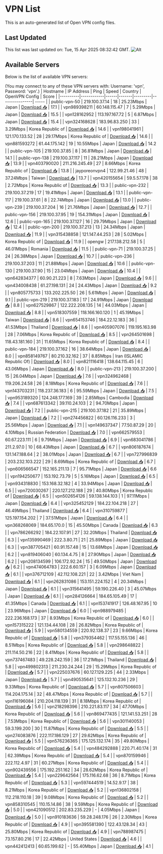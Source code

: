 # VPN List

This is an auto-generated list of Open VPN config files.

## Last Updated

This list was last updated on: Tue, 15 Apr 2025 08:32:42 GMT.
![Alt](https://repobeats.axiom.co/api/embed/186b98318ef1479477931607c1ad7d823f12451f.svg "Repobeats analytics image")

## Available Servers

Below is the list of available VPN servers:

(You may connect to any of these VPN servers with: Username: 'vpn', Password: 'vpn'.)
| Hostname | IP Address | Ping | Speed | Country | OpenVPN Config | Score |
|----------|------------|------|-------|---------|----------------| ----- |
| public-vpn-50 | 219.100.37.14 | 18 | 25.23Mbps | Japan | [Download 📥](./configs/server_0_JP.ovpn) | 17.1 |
| vpn989398211 | 60.148.115.47 | 7 | 5.29Mbps | Japan | [Download 📥](./configs/server_1_JP.ovpn) | 15.5 |
| vpn128162952 | 113.197.167.72 | 5 | 6.87Mbps | Japan | [Download 📥](./configs/server_2_JP.ovpn) | 15.4 |
| vpn324168628 | 183.96.83.250 | 33 | 3.29Mbps | Korea Republic of | [Download 📥](./configs/server_3_KR.ovpn) | 14.6 |
| vpn198041961 | 121.170.133.52 | 28 | 29.17Mbps | Korea Republic of | [Download 📥](./configs/server_4_KR.ovpn) | 14.6 |
| vpn881593272 | 61.44.175.142 | 19 | 10.55Mbps | Japan | [Download 📥](./configs/server_5_JP.ovpn) | 14.2 |
| public-vpn-105 | 219.100.37.85 | 8 | 36.81Mbps | Japan | [Download 📥](./configs/server_6_JP.ovpn) | 14.1 |
| public-vpn-138 | 219.100.37.117 | 11 | 28.21Mbps | Japan | [Download 📥](./configs/server_7_JP.ovpn) | 13.9 |
| vpn403790020 | 211.216.245.49 | 27 | 8.66Mbps | Korea Republic of | [Download 📥](./configs/server_8_KR.ovpn) | 13.8 |
| jayporeonvpn4 | 122.99.21.46 | 48 | 37.24Mbps | Taiwan | [Download 📥](./configs/server_9_TW.ovpn) | 13.7 |
| vpn420155654 | 59.5.57.178 | 38 | 2.72Mbps | Korea Republic of | [Download 📥](./configs/server_10_KR.ovpn) | 13.3 |
| public-vpn-232 | 219.100.37.219 | 17 | 19.41Mbps | Japan | [Download 📥](./configs/server_11_JP.ovpn) | 13.1 |
| public-vpn-117 | 219.100.37.61 | 8 | 22.74Mbps | Japan | [Download 📥](./configs/server_12_JP.ovpn) | 13.0 |
| public-vpn-239 | 219.100.37.204 | 16 | 21.76Mbps | Japan | [Download 📥](./configs/server_13_JP.ovpn) | 12.7 |
| public-vpn-156 | 219.100.37.95 | 19 | 154.31Mbps | Japan | [Download 📥](./configs/server_14_JP.ovpn) | 12.6 |
| public-vpn-165 | 219.100.37.127 | 16 | 29.79Mbps | Japan | [Download 📥](./configs/server_15_JP.ovpn) | 12.4 |
| public-vpn-200 | 219.100.37.213 | 13 | 24.34Mbps | Japan | [Download 📥](./configs/server_16_JP.ovpn) | 11.9 |
| vpn315438858 | 121.147.44.253 | 28 | 5.02Mbps | Korea Republic of | [Download 📥](./configs/server_17_KR.ovpn) | 11.9 |
| opengw | 217.138.212.58 | 5 | 46.01Mbps | Romania | [Download 📥](./configs/server_18_RO.ovpn) | 11.5 |
| public-vpn-71 | 219.100.37.25 | 24 | 26.38Mbps | Japan | [Download 📥](./configs/server_19_JP.ovpn) | 10.7 |
| public-vpn-236 | 219.100.37.203 | 11 | 21.88Mbps | Japan | [Download 📥](./configs/server_20_JP.ovpn) | 10.6 |
| public-vpn-130 | 219.100.37.90 | 15 | 23.04Mbps | Japan | [Download 📥](./configs/server_21_JP.ovpn) | 10.4 |
| vpn642834377 | 60.90.21.223 | 8 | 7.63Mbps | Japan | [Download 📥](./configs/server_22_JP.ovpn) | 9.6 |
| vpn434008438 | 61.27.198.131 | 24 | 24.43Mbps | Japan | [Download 📥](./configs/server_23_JP.ovpn) | 9.2 |
| vpn805775733 | 133.202.225.50 | 26 | 5.61Mbps | Japan | [Download 📥](./configs/server_24_JP.ovpn) | 9.1 |
| public-vpn-219 | 219.100.37.183 | 17 | 24.91Mbps | Japan | [Download 📥](./configs/server_25_JP.ovpn) | 8.8 |
| vpn627529867 | 122.222.208.135 | 14 | 44.03Mbps | Japan | [Download 📥](./configs/server_26_JP.ovpn) | 8.8 |
| vpn518307559 | 118.166.160.120 | 1 | 45.19Mbps | Taiwan | [Download 📥](./configs/server_27_TW.ovpn) | 8.6 |
| vpn654153746 | 184.22.12.183 | 36 | 41.53Mbps | Thailand | [Download 📥](./configs/server_28_TH.ovpn) | 8.6 |
| vpn405907076 | 119.195.163.98 | 28 | 7.06Mbps | Korea Republic of | [Download 📥](./configs/server_29_KR.ovpn) | 8.5 |
| vpn264501698 | 118.43.181.160 | 31 | 11.65Mbps | Korea Republic of | [Download 📥](./configs/server_30_KR.ovpn) | 8.4 |
| public-vpn-184 | 219.100.37.162 | 16 | 38.64Mbps | Japan | [Download 📥](./configs/server_31_JP.ovpn) | 8.0 |
| vpn858149767 | 80.210.32.162 | 37 | 8.85Mbps | Iran (ISLAMIC Republic Of) | [Download 📥](./configs/server_32_IR.ovpn) | 8.0 |
| vpn821116418 | 138.64.115.45 | 6 | 43.06Mbps | Japan | [Download 📥](./configs/server_33_JP.ovpn) | 8.0 |
| public-vpn-213 | 219.100.37.200 | 15 | 26.04Mbps | Japan | [Download 📥](./configs/server_34_JP.ovpn) | 7.6 |
| vpn324962468 | 119.206.24.58 | 26 | 8.18Mbps | Korea Republic of | [Download 📥](./configs/server_35_KR.ovpn) | 7.6 |
| vpn143703231 | 118.237.36.183 | 6 | 95.59Mbps | Japan | [Download 📥](./configs/server_36_JP.ovpn) | 7.5 |
| vpn953189320 | 124.248.177.169 | 39 | 2.85Mbps | Cambodia | [Download 📥](./configs/server_37_KH.ovpn) | 7.4 |
| vpn687613342 | 39.110.24.103 | 2 | 94.70Mbps | Japan | [Download 📥](./configs/server_38_JP.ovpn) | 7.2 |
| public-vpn-215 | 219.100.37.182 | 21 | 35.89Mbps | Japan | [Download 📥](./configs/server_39_JP.ovpn) | 7.2 |
| vpn274456822 | 60.126.116.233 | 3 | 25.56Mbps | Japan | [Download 📥](./configs/server_40_JP.ovpn) | 7.1 |
| vpn149637347 | 77.50.87.29 | 20 | 4.10Mbps | Russian Federation | [Download 📥](./configs/server_41_RU.ovpn) | 7.0 |
| vpn662579553 | 60.67.223.111 | 6 | 9.79Mbps | Japan | [Download 📥](./configs/server_42_JP.ovpn) | 6.9 |
| vpn683041786 | 211.2.97.0 | 10 | 68.43Mbps | Japan | [Download 📥](./configs/server_43_JP.ovpn) | 6.7 |
| vpn806187674 | 131.147.188.64 | 2 | 38.01Mbps | Japan | [Download 📥](./configs/server_44_JP.ovpn) | 6.7 |
| vpn727996839 | 203.232.103.222 | 29 | 8.69Mbps | Korea Republic of | [Download 📥](./configs/server_45_KR.ovpn) | 6.7 |
| vpn606566547 | 152.165.211.13 | 7 | 95.71Mbps | Japan | [Download 📥](./configs/server_46_JP.ovpn) | 6.6 |
| vpn194250677 | 153.192.73.79 | 5 | 5.16Mbps | Japan | [Download 📥](./configs/server_47_JP.ovpn) | 6.5 |
| vpn934318830 | 153.168.32.182 | 4 | 33.94Mbps | Japan | [Download 📥](./configs/server_48_JP.ovpn) | 6.5 |
| vpn720030267 | 220.127.212.188 | 29 | 40.80Mbps | Korea Republic of | [Download 📥](./configs/server_49_KR.ovpn) | 6.5 |
| vpn502654126 | 59.138.144.103 | 1 | 97.11Mbps | Japan | [Download 📥](./configs/server_50_JP.ovpn) | 6.4 |
| vpn325452129 | 184.22.104.218 | 27 | 46.49Mbps | Thailand | [Download 📥](./configs/server_51_TH.ovpn) | 6.4 |
| vpn310759877 | 125.197.154.202 | 7 | 37.51Mbps | Japan | [Download 📥](./configs/server_52_JP.ovpn) | 6.4 |
| vpn368268069 | 184.65.170.0 | 15 | 45.50Mbps | Canada | [Download 📥](./configs/server_53_CA.ovpn) | 6.3 |
| vpn786266292 | 184.22.107.91 | 27 | 32.20Mbps | Thailand | [Download 📥](./configs/server_54_TH.ovpn) | 6.3 |
| vpn135990469 | 222.3.80.71 | 21 | 25.89Mbps | Japan | [Download 📥](./configs/server_55_JP.ovpn) | 6.3 |
| vpn387705421 | 60.91.157.48 | 15 | 13.68Mbps | Japan | [Download 📥](./configs/server_56_JP.ovpn) | 6.2 |
| vpn819406040 | 60.134.4.75 | 8 | 27.90Mbps | Japan | [Download 📥](./configs/server_57_JP.ovpn) | 6.2 |
| vpn208134599 | 106.172.92.24 | 15 | 49.50Mbps | Japan | [Download 📥](./configs/server_58_JP.ovpn) | 6.2 |
| vpn474064783 | 222.6.60.157 | 3 | 6.09Mbps | Japan | [Download 📥](./configs/server_59_JP.ovpn) | 6.1 |
| vpn376712109 | 42.112.108.221 | 22 | 3.42Mbps | Viet Nam | [Download 📥](./configs/server_60_VN.ovpn) | 6.1 |
| vpn262831086 | 153.151.224.152 | 4 | 20.34Mbps | Japan | [Download 📥](./configs/server_61_JP.ovpn) | 6.1 |
| vpn315641495 | 59.190.226.40 | 3 | 45.07Mbps | Japan | [Download 📥](./configs/server_62_JP.ovpn) | 6.1 |
| vpn284126664 | 184.65.105.49 | 17 | 41.35Mbps | Canada | [Download 📥](./configs/server_63_CA.ovpn) | 6.1 |
| vpn153741917 | 126.48.167.95 | 10 | 23.96Mbps | Japan | [Download 📥](./configs/server_64_JP.ovpn) | 6.0 |
| vpn988979485 | 222.236.168.173 | 37 | 8.93Mbps | Korea Republic of | [Download 📥](./configs/server_65_KR.ovpn) | 6.0 |
| vpn157315222 | 121.134.44.108 | 28 | 26.82Mbps | Korea Republic of | [Download 📥](./configs/server_66_KR.ovpn) | 5.9 |
| vpn580134559 | 220.92.138.37 | 23 | 9.66Mbps | Korea Republic of | [Download 📥](./configs/server_67_KR.ovpn) | 5.8 |
| vpn379354462 | 117.55.155.136 | 46 | 8.51Mbps | Korea Republic of | [Download 📥](./configs/server_68_KR.ovpn) | 5.8 |
| vpn298648822 | 211.114.50.216 | 22 | 8.41Mbps | Korea Republic of | [Download 📥](./configs/server_69_KR.ovpn) | 5.8 |
| vpn737467483 | 49.228.242.159 | 36 | 17.21Mbps | Thailand | [Download 📥](./configs/server_70_TH.ovpn) | 5.8 |
| vpn499802313 | 211.230.24.244 | 29 | 15.29Mbps | Korea Republic of | [Download 📥](./configs/server_71_KR.ovpn) | 5.7 |
| vpn225037676 | 60.127.129.225 | 44 | 2.33Mbps | Japan | [Download 📥](./configs/server_72_JP.ovpn) | 5.7 |
| vpn490535641 | 125.132.10.236 | 29 | 9.33Mbps | Korea Republic of | [Download 📥](./configs/server_73_KR.ovpn) | 5.7 |
| vpn807506603 | 114.204.175.14 | 32 | 48.47Mbps | Korea Republic of | [Download 📥](./configs/server_74_KR.ovpn) | 5.7 |
| vpn116196084 | 210.204.118.139 | 31 | 8.18Mbps | Korea Republic of | [Download 📥](./configs/server_75_KR.ovpn) | 5.6 |
| vpn218298396 | 210.221.83.117 | 34 | 47.70Mbps | Korea Republic of | [Download 📥](./configs/server_76_KR.ovpn) | 5.6 |
| vpn869477435 | 121.141.53.251 | 28 | 7.53Mbps | Korea Republic of | [Download 📥](./configs/server_77_KR.ovpn) | 5.6 |
| vpn301140053 | 59.3.199.200 | 30 | 11.87Mbps | Korea Republic of | [Download 📥](./configs/server_78_KR.ovpn) | 5.5 |
| vpn274083876 | 222.117.186.129 | 27 | 29.62Mbps | Korea Republic of | [Download 📥](./configs/server_79_KR.ovpn) | 5.5 |
| vpn576236365 | 175.125.132.174 | 35 | 49.80Mbps | Korea Republic of | [Download 📥](./configs/server_80_KR.ovpn) | 5.4 |
| vpn484292888 | 220.71.40.174 | 31 | 62.39Mbps | Korea Republic of | [Download 📥](./configs/server_81_KR.ovpn) | 5.4 |
| vpn870159946 | 222.112.4.97 | 31 | 60.27Mbps | Korea Republic of | [Download 📥](./configs/server_82_KR.ovpn) | 5.4 |
| vpn902439556 | 175.192.251.162 | 34 | 28.62Mbps | Korea Republic of | [Download 📥](./configs/server_83_KR.ovpn) | 5.4 |
| vpn229642564 | 175.116.62.68 | 36 | 8.71Mbps | Korea Republic of | [Download 📥](./configs/server_84_KR.ovpn) | 5.3 |
| vpn597444519 | 14.52.9.17 | 38 | 8.21Mbps | Korea Republic of | [Download 📥](./configs/server_85_KR.ovpn) | 5.2 |
| vpn136802158 | 112.218.110.18 | 39 | 9.08Mbps | Korea Republic of | [Download 📥](./configs/server_86_KR.ovpn) | 5.2 |
| vpn858310545 | 110.15.14.86 | 38 | 9.59Mbps | Korea Republic of | [Download 📥](./configs/server_87_KR.ovpn) | 5.0 |
| vpn421090512 | 202.83.235.229 | - | 4.05Mbps | Japan | [Download 📥](./configs/server_88_JP.ovpn) | 5.0 |
| vpn910183636 | 59.28.248.176 | 26 | 2.30Mbps | Korea Republic of | [Download 📥](./configs/server_89_KR.ovpn) | 4.9 |
| vpn395581390 | 122.43.128.34 | 43 | 25.80Mbps | Korea Republic of | [Download 📥](./configs/server_90_KR.ovpn) | 4.9 |
| vpn788987475 | 73.157.80.216 | 17 | 22.42Mbps | United States | [Download 📥](./configs/server_91_US.ovpn) | 4.6 |
| vpn442412413 | 60.65.199.62 | - | 55.40Mbps | Japan | [Download 📥](./configs/server_92_JP.ovpn) | 4.1 |
